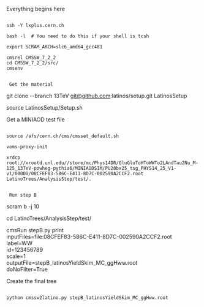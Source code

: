 
 Everything begins here
~~~~~~~~~~~~~~~~~~~~~~~~

ssh -Y lxplus.cern.ch

bash -l  # You need to do this if your shell is tcsh

export SCRAM_ARCH=slc6_amd64_gcc481

cmsrel CMSSW_7_2_2
cd CMSSW_7_2_2/src/
cmsenv


 Get the material
~~~~~~~~~~~~~~~~~~~~~~~~

git clone --branch 13TeV git@github.com:latinos/setup.git LatinosSetup

source LatinosSetup/Setup.sh


 Get a MINIAOD test file
~~~~~~~~~~~~~~~~~~~~~~~~

source /afs/cern.ch/cms/cmsset_default.sh

voms-proxy-init

xrdcp root://xrootd.unl.edu//store/mc/Phys14DR/GluGluToHToWWTo2LAndTau2Nu_M-125_13TeV-powheg-pythia6/MINIAODSIM/PU20bx25_tsg_PHYS14_25_V1-v1/00000/08CFEF83-586C-E411-8D7C-002590A2CCF2.root LatinoTrees/AnalysisStep/test/.


 Run step B
~~~~~~~~~~~~~~~~~~~~~~~~

scram b -j 10

cd LatinoTrees/AnalysisStep/test/

cmsRun stepB.py print \
                inputFiles=file:08CFEF83-586C-E411-8D7C-002590A2CCF2.root \
                label=WW \
                id=123456789 \
                scale=1 \
                outputFile=stepB_latinosYieldSkim_MC_ggHww.root \
                doNoFilter=True


 Create the final tree
~~~~~~~~~~~~~~~~~~~~~~~~

python cmssw2latino.py stepB_latinosYieldSkim_MC_ggHww.root
